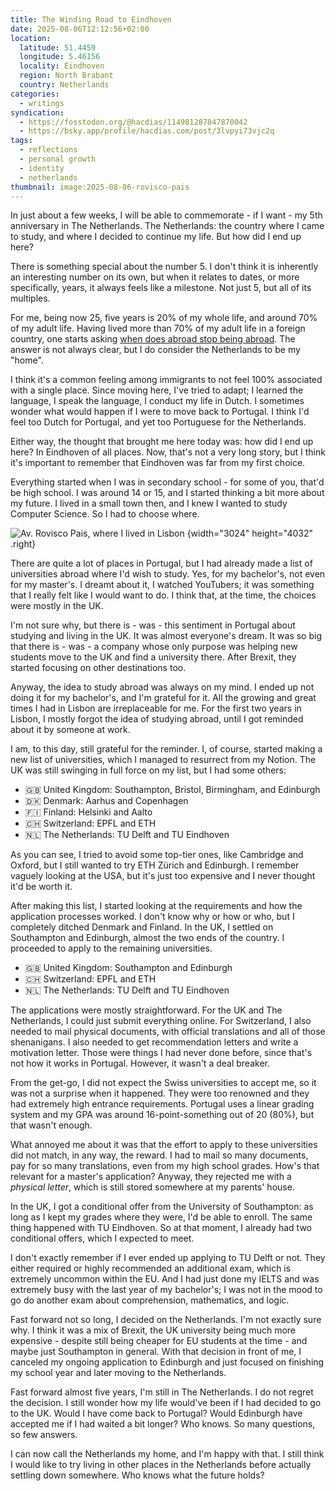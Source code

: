 ```yaml
---
title: The Winding Road to Eindhoven
date: 2025-08-06T12:12:56+02:00
location:
  latitude: 51.4459
  longitude: 5.46156
  locality: Eindhoven
  region: North Brabant
  country: Netherlands
categories:
  - writings
syndication:
  - https://fosstodon.org/@hacdias/114981287847870042
  - https://bsky.app/profile/hacdias.com/post/3lvpyi73vjc2q
tags:
  - reflections
  - personal growth
  - identity
  - netherlands
thumbnail: image:2025-08-06-rovisco-pais
---
```


In just about a few weeks, I will be able to commemorate - if I want - my 5th anniversary in The Netherlands. The Netherlands: the country where I came to study, and where I decided to continue my life. But how did I end up here?

<!--more-->

There is something special about the number 5. I don't think it is inherently an interesting number on its own, but when it relates to dates, or more specifically, years, it always feels like a milestone. Not just 5, but all of its multiples.

For me, being now 25, five years is 20% of my whole life, and around 70% of my adult life. Having lived more than 70% of my adult life in a foreign country, one starts asking [when does abroad stop being abroad](/2024/01/10/when-does-abroad-stop-being-abroad/). The answer is not always clear, but I do consider the Netherlands to be my "home".

I think it's a common feeling among immigrants to not feel 100% associated with a single place. Since moving here, I've tried to adapt; I learned the language, I speak the language, I conduct my life in Dutch. I sometimes wonder what would happen if I were to move back to Portugal. I think I'd feel too Dutch for Portugal, and yet too Portuguese for the Netherlands.

Either way, the thought that brought me here today was: how did I end up here? In Eindhoven of all places. Now, that's not a very long story, but I think it's important to remember that Eindhoven was far from my first choice.

Everything started when I was in secondary school - for some of you, that'd be high school. I was around 14 or 15, and I started thinking a bit more about my future. I lived in a small town then, and I knew I wanted to study Computer Science. So I had to choose where.

![Av. Rovisco Pais, where I lived in Lisbon](image:2025-08-06-rovisco-pais)
{width="3024" height="4032" .right}

There are quite a lot of places in Portugal, but I had already made a list of universities abroad where I'd wish to study. Yes, for my bachelor's, not even for my master's. I dreamt about it, I watched YouTubers; it was something that I really felt like I would want to do. I think that, at the time, the choices were mostly in the UK.

I'm not sure why, but there is - was - this sentiment in Portugal about studying and living in the UK. It was almost everyone's dream. It was so big that there is - was - a company whose only purpose was helping new students move to the UK and find a university there. After Brexit, they started focusing on other destinations too.

Anyway, the idea to study abroad was always on my mind. I ended up not doing it for my bachelor's, and I'm grateful for it. All the growing and great times I had in Lisbon are irreplaceable for me. For the first two years in Lisbon, I mostly forgot the idea of studying abroad, until I got reminded about it by someone at work.

I am, to this day, still grateful for the reminder. I, of course, started making a new list of universities, which I managed to resurrect from my Notion. The UK was still swinging in full force on my list, but I had some others:

- 🇬🇧 United Kingdom: Southampton, Bristol, Birmingham, and Edinburgh
- 🇩🇰 Denmark: Aarhus and Copenhagen
- 🇫🇮 Finland: Helsinki and Aalto
- 🇨🇭 Switzerland: EPFL and ETH
- 🇳🇱 The Netherlands: TU Delft and TU Eindhoven

As you can see, I tried to avoid some top-tier ones, like Cambridge and Oxford, but I still wanted to try ETH Zürich and Edinburgh. I remember vaguely looking at the USA, but it's just too expensive and I never thought it'd be worth it.

After making this list, I started looking at the requirements and how the application processes worked. I don't know why or how or who, but I completely ditched Denmark and Finland. In the UK, I settled on Southampton and Edinburgh, almost the two ends of the country. I proceeded to apply to the remaining universities.

- 🇬🇧 United Kingdom: Southampton and Edinburgh
- 🇨🇭 Switzerland: EPFL and ETH
- 🇳🇱 The Netherlands: TU Delft and TU Eindhoven

The applications were mostly straightforward. For the UK and The Netherlands, I could just submit everything online. For Switzerland, I also needed to mail physical documents, with official translations and all of those shenanigans. I also needed to get recommendation letters and write a motivation letter. Those were things I had never done before, since that's not how it works in Portugal. However, it wasn't a deal breaker.

From the get-go, I did not expect the Swiss universities to accept me, so it was not a surprise when it happened. They were too renowned and they had extremely high entrance requirements. Portugal uses a linear grading system and my GPA was around 16-point-something out of 20 (80%), but that wasn't enough.

What annoyed me about it was that the effort to apply to these universities did not match, in any way, the reward. I had to mail so many documents, pay for so many translations, even from my high school grades. How's that relevant for a master's application? Anyway, they rejected me with a *physical letter*, which is still stored somewhere at my parents' house.

In the UK, I got a conditional offer from the University of Southampton: as long as I kept my grades where they were, I'd be able to enroll. The same thing happened with TU Eindhoven. So at that moment, I already had two conditional offers, which I expected to meet.

I don't exactly remember if I ever ended up applying to TU Delft or not. They either required or highly recommended an additional exam, which is extremely uncommon within the EU. And I had just done my IELTS and was extremely busy with the last year of my bachelor's; I was not in the mood to go do another exam about comprehension, mathematics, and logic.

Fast forward not so long, I decided on the Netherlands. I'm not exactly sure why. I think it was a mix of Brexit, the UK university being much more expensive - despite still being cheaper for EU students at the time - and maybe just Southampton in general. With that decision in front of me, I canceled my ongoing application to Edinburgh and just focused on finishing my school year and later moving to the Netherlands.

Fast forward almost five years, I'm still in The Netherlands. I do not regret the decision. I still wonder how my life would've been if I had decided to go to the UK. Would I have come back to Portugal? Would Edinburgh have accepted me if I had waited a bit longer? Who knows. So many questions, so few answers.

I can now call the Netherlands my home, and I'm happy with that. I still think I would like to try living in other places in the Netherlands before actually settling down somewhere. Who knows what the future holds?
